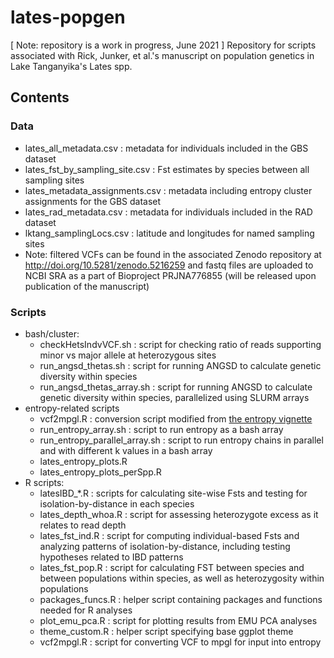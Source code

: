 # lates-popgen
[ Note: repository is a work in progress, June 2021 ] Repository for scripts associated with Rick, Junker, et al.'s manuscript on population genetics in Lake Tanganyika's Lates spp.

## Contents
### Data
- lates\_all\_metadata.csv : metadata for individuals included in the GBS dataset
- lates\_fst\_by\_sampling\_site.csv : Fst estimates by species between all sampling sites
- lates\_metadata\_assignments.csv : metadata including entropy cluster assignments for the GBS dataset
- lates\_rad\_metadata.csv : metadata for individuals included in the RAD dataset
- lktang\_samplingLocs.csv : latitude and longitudes for named sampling sites
- Note: filtered VCFs can be found in the associated Zenodo repository at http://doi.org/10.5281/zenodo.5216259 and fastq files are uploaded to NCBI SRA as a part of Bioproject PRJNA776855 (will be released upon publication of the manuscript)
### Scripts
- bash/cluster:
  - checkHetsIndvVCF.sh : script for checking ratio of reads supporting minor vs major allele at heterozygous sites
  - run_angsd_thetas.sh : script for running ANGSD to calculate genetic diversity within species
  - run_angsd_thetas_array.sh : script for running ANGSD to calculate genetic diversity within species, parallelized using SLURM arrays
- entropy-related scripts
  - vcf2mpgl.R : conversion script modified from [the entropy vignette](https://bitbucket.org/buerklelab/mixedploidy-entropy/src/master/auxfiles/inputdataformat.R)
  - run_entropy_array.sh : script to run entropy as a bash array
  - run_entropy_parallel_array.sh : script to run entropy chains in parallel and with different k values in a bash array
  - lates_entropy_plots.R
  - lates_entropy_plots_perSpp.R
- R scripts:
  - latesIBD_\*.R : scripts for calculating site-wise Fsts and testing for isolation-by-distance in each species
  - lates_depth_whoa.R : script for assessing heterozygote excess as it relates to read depth
  - lates_fst_ind.R : script for computing individual-based Fsts and analyzing patterns of isolation-by-distance, including testing hypotheses related to IBD patterns
  - lates_fst_pop.R : script for calculating FST between species and between populations within species, as well as heterozygosity within populations
  - packages_funcs.R : helper script containing packages and functions needed for R analyses
  - plot_emu_pca.R : script for plotting results from EMU PCA analyses
  - theme_custom.R : helper script specifying base ggplot theme
  - vcf2mpgl.R : script for converting VCF to mpgl for input into entropy
